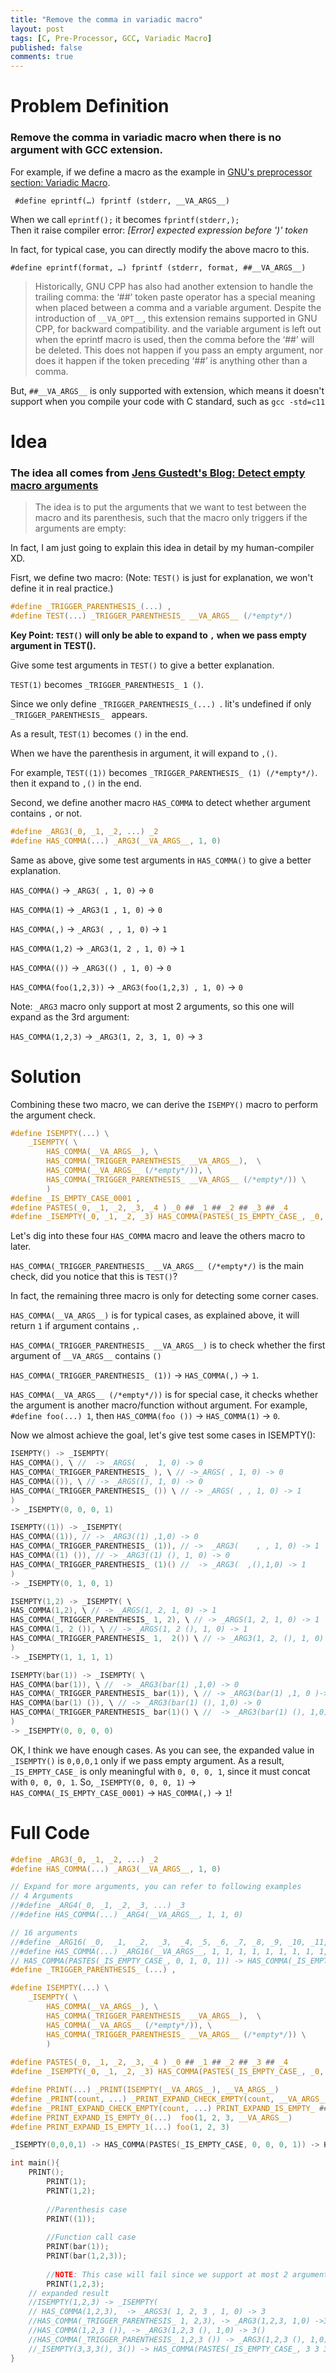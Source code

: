 ```yaml
---
title: "Remove the comma in variadic macro"
layout: post
tags: [C, Pre-Processor, GCC, Variadic Macro]
published: false
comments: true
---
```


# Problem Definition
### Remove the comma in variadic macro when there is no argument with GCC extension.

For example, if we define a macro as the example in [GNU's preprocessor section: Variadic Macro](https://gcc.gnu.org/onlinedocs/cpp/Variadic-Macros.html).

` #define eprintf(…) fprintf (stderr, __VA_ARGS__)`

When we call `eprintf();` it becomes `fprintf(stderr,);`  
Then  it raise compiler error: *[Error] expected expression before ')' token*

In fact, for typical case, you can directly modify the above macro to this.

`#define eprintf(format, …) fprintf (stderr, format, ##__VA_ARGS__)`

> Historically, GNU CPP has also had another extension to handle the trailing comma: the ‘##’ token paste operator has a special meaning when placed between a comma and a variable argument. Despite the introduction of `__VA_OPT__`, this extension remains supported in GNU CPP, for backward compatibility. and the variable argument is left out when the eprintf macro is used, then the comma before the ‘##’ will be deleted. This does not happen if you pass an empty argument, nor does it happen if the token preceding ‘##’ is anything other than a comma.

But, `##__VA_ARGS__` is only supported with extension, which means it doesn't support when you compile your code with C standard, such as `gcc -std=c11`
# Idea
### The idea all comes from [Jens Gustedt's Blog: Detect empty macro arguments](https://gustedt.wordpress.com/2010/06/08/detect-empty-macro-arguments/?fbclid=IwAR1Qv1NSGoLEorClLebfno-j5EbNvUTti2s49TRIEaelxobZH7-GkQjK5ww)

> The idea is to put the arguments that we want to test between the macro and its parenthesis, such that the macro only triggers if the arguments are empty:

In fact, I am just going to explain this idea in detail by my human-compiler XD.

Fisrt, we define two macro: (Note: `TEST()` is just for explanation, we won't define it in real practice.)

```c
#define _TRIGGER_PARENTHESIS_(...) ,
#define TEST(...) _TRIGGER_PARENTHESIS_ __VA_ARGS__ (/*empty*/)
```

**Key Point: `TEST()` will only be able to expand to `,` when we pass empty argument in TEST().**

Give some test arguments in `TEST()` to give a better explanation.

`TEST(1)` becomes `_TRIGGER_PARENTHESIS_ 1 ()`.

Since we only define `_TRIGGER_PARENTHESIS_(...) `.
Iit's undefined if only `_TRIGGER_PARENTHESIS_ ` appears.

As a result, `TEST(1)` becomes `()` in the end.

When we have the parenthesis in argument, it will expand to `,()`. 

For example, `TEST((1))` becomes `_TRIGGER_PARENTHESIS_ (1) (/*empty*/)`. then it expand to `,()` in the end.

Second, we define another macro `HAS_COMMA` to detect whether argument contains `,` or not.

```c
#define _ARG3(_0, _1, _2, ...) _2
#define HAS_COMMA(...) _ARG3(__VA_ARGS__, 1, 0)
```

Same as above, give some test arguments in `HAS_COMMA()` to give a better explanation.

`HAS_COMMA()` -> `_ARG3( , 1, 0)` -> `0`

`HAS_COMMA(1)` -> `_ARG3(1 , 1, 0)` -> `0`

`HAS_COMMA(,)` -> `_ARG3( , , 1, 0)` -> `1`

`HAS_COMMA(1,2)` -> `_ARG3(1, 2 , 1, 0)` -> `1`

`HAS_COMMA(())` -> `_ARG3(() , 1, 0)` -> `0`

`HAS_COMMA(foo(1,2,3))` -> `_ARG3(foo(1,2,3) , 1, 0)` -> `0`

Note: `_ARG3` macro only support at most 2 arguments, so this one will expand as the 3rd argument:

`HAS_COMMA(1,2,3)` -> `_ARG3(1, 2, 3, 1, 0)` -> `3`
# Solution
Combining these two macro, we can derive the `ISEMPY()` macro to perform the argument check.

```c
#define ISEMPTY(...) \
    _ISEMPTY( \
        HAS_COMMA(__VA_ARGS__), \
        HAS_COMMA(_TRIGGER_PARENTHESIS_ __VA_ARGS__),  \
        HAS_COMMA(__VA_ARGS__ (/*empty*/)), \
        HAS_COMMA(_TRIGGER_PARENTHESIS_ __VA_ARGS__ (/*empty*/)) \
        )
#define _IS_EMPTY_CASE_0001 ,
#define PASTES(_0, _1, _2, _3, _4 ) _0 ## _1 ## _2 ## _3 ## _4
#define _ISEMPTY(_0, _1, _2, _3) HAS_COMMA(PASTES(_IS_EMPTY_CASE_, _0, _1, _2, _3))
```

Let's dig into these four `HAS_COMMA` macro and leave the others macro to later.

`HAS_COMMA(_TRIGGER_PARENTHESIS_ __VA_ARGS__ (/*empty*/)` is the main check, did you notice that this is `TEST()`?

In fact, the remaining three macro is only for detecting some corner cases.

`HAS_COMMA(__VA_ARGS__)` is for typical cases, as explained above, it will return `1` if argument contains `,`.

`HAS_COMMA(_TRIGGER_PARENTHESIS_ __VA_ARGS__)` is to check whether the first argument of `__VA_ARGS__` contains `()`

`HAS_COMMA(_TRIGGER_PARENTHESIS_ (1))` -> `HAS_COMMA(,)` -> `1`.

`HAS_COMMA(__VA_ARGS__ (/*empty*/))` is for special case, it checks whether the argument is another macro/function without argument.
For example, `#define foo(...) 1`, then `HAS_COMMA(foo ())` -> `HAS_COMMA(1)` -> `0`.

Now we almost achieve the goal, let's give test some cases in ISEMPTY():

```c
ISEMPTY() -> _ISEMPTY(
HAS_COMMA(), \ //  -> _ARGS(  ,  1, 0) -> 0
HAS_COMMA(_TRIGGER_PARENTHESIS_ ), \ // ->_ARGS( , 1, 0) -> 0
HAS_COMMA(()), \ // -> _ARGS((), 1, 0) -> 0
HAS_COMMA(_TRIGGER_PARENTHESIS_ ()) \ // -> _ARGS( , , 1, 0) -> 1
)
-> _ISEMPTY(0, 0, 0, 1)
```

```c
ISEMPTY((1)) -> _ISEMPTY(
HAS_COMMA((1)), // -> _ARG3((1) ,1,0) -> 0
HAS_COMMA(_TRIGGER_PARENTHESIS_ (1)), // ->  _ARG3(    , , 1, 0) -> 1
HAS_COMMA((1) ()), // -> _ARG3((1) (), 1, 0) -> 0
HAS_COMMA(_TRIGGER_PARENTHESIS_ (1)() //  -> _ARG3(  ,(),1,0) -> 1
)
-> _ISEMPTY(0, 1, 0, 1)
```

```c
ISEMPTY(1,2) -> _ISEMPTY( \
HAS_COMMA(1,2), \ // -> _ARGS(1, 2, 1, 0) -> 1
HAS_COMMA(_TRIGGER_PARENTHESIS_ 1, 2), \ // -> _ARGS(1, 2, 1, 0) -> 1
HAS_COMMA(1, 2 ()), \ // -> _ARGS(1, 2 (), 1, 0) -> 1
HAS_COMMA(_TRIGGER_PARENTHESIS_ 1,  2()) \ // -> _ARG3(1, 2, (), 1, 0) -> 1
)
-> _ISEMPTY(1, 1, 1, 1)
```

```c
ISEMPTY(bar(1)) -> _ISEMPTY( \
HAS_COMMA(bar(1)), \ //  -> _ARG3(bar(1) ,1,0) -> 0
HAS_COMMA(_TRIGGER_PARENTHESIS_ bar(1)), \ // -> _ARG3(bar(1) ,1, 0 )-> 0
HAS_COMMA(bar(1) ()), \ // -> _ARG3(bar(1) (), 1,0) -> 0
HAS_COMMA(_TRIGGER_PARENTHESIS_ bar(1)() \ //  -> _ARG3(bar(1) (), 1,0) -> 0
)
-> _ISEMPTY(0, 0, 0, 0)
```

OK, I think we have enough cases. As you can see, the expanded value in `_ISEMPTY()` is `0,0,0,1` only if we pass empty argument.
As a result, `_IS_EMPTY_CASE_` is only meaningful with `0, 0, 0, 1`, since it must concat with `0, 0, 0, 1`.
So, `_ISEMPTY(0, 0, 0, 1)` -> `HAS_COMMA(_IS_EMPTY_CASE_0001)` -> `HAS_COMMA(,)` -> `1`!


# Full Code
```c
#define _ARG3(_0, _1, _2, ...) _2
#define HAS_COMMA(...) _ARG3(__VA_ARGS__, 1, 0)

// Expand for more arguments, you can refer to following examples
// 4 Arguments
//#define _ARG4(_0, _1, _2, _3, ...) _3
//#define HAS_COMMA(...) _ARG4(__VA_ARGS__, 1, 1, 0)

// 16 arguments
//#define _ARG16( _0,  _1,  _2,  _3,  _4, _5, _6, _7, _8, _9, _10, _11, _12, _13, _14, _15, ...) _15
//#define HAS_COMMA(...) _ARG16(__VA_ARGS__, 1, 1, 1, 1, 1, 1, 1, 1, 1, 1, 1, 1, 1, 1, 0)
// HAS_COMMA(PASTES(_IS_EMPTY_CASE_, 0, 1, 0, 1)) -> HAS_COMMA(_IS_EMPTY_CASE_0101) -> HAS_COMMA() -> 0
#define _TRIGGER_PARENTHESIS_ (...) ,

#define ISEMPTY(...) \
    _ISEMPTY( \
        HAS_COMMA(__VA_ARGS__), \
        HAS_COMMA(_TRIGGER_PARENTHESIS_ __VA_ARGS__),  \
        HAS_COMMA(__VA_ARGS__ (/*empty*/)), \
        HAS_COMMA(_TRIGGER_PARENTHESIS_ __VA_ARGS__ (/*empty*/)) \
        ) 
												
#define PASTES(_0, _1, _2, _3, _4 ) _0 ## _1 ## _2 ## _3 ## _4
#define _ISEMPTY(_0, _1, _2, _3) HAS_COMMA(PASTES(_IS_EMPTY_CASE_, _0, _1, _2, _3))

#define PRINT(...) _PRINT(ISEMPTY(__VA_ARGS__), __VA_ARGS__)
#define _PRINT(count, ...) _PRINT_EXPAND_CHECK_EMPTY(count, __VA_ARGS__)
#define _PRINT_EXPAND_CHECK_EMPTY(count, ...) PRINT_EXPAND_IS_EMPTY_ ##count (__VA_ARGS__)
#define PRINT_EXPAND_IS_EMPTY_0(...)  foo(1, 2, 3, __VA_ARGS__)
#define PRINT_EXPAND_IS_EMPTY_1(...) foo(1, 2, 3)

_ISEMPTY(0,0,0,1) -> HAS_COMMA(PASTES(_IS_EMPTY_CASE, 0, 0, 0, 1)) -> HAS_COMMA(_IS_EMPTY_CASE_0001) -> HAS_COMMA(,) -> 1

int main(){
    PRINT();
		PRINT(1);
		PRINT(1,2);
		
		//Parenthesis case
		PRINT((1));
		
		//Function call case
		PRINT(bar(1));
		PRINT(bar(1,2,3));
		
		//NOTE: This case will fail since we support at most 2 arguments in _ARG3
		PRINT(1,2,3);
    // expanded result
    //ISEMPTY(1,2,3) -> _ISEMPTY(
    // HAS_COMMA(1,2,3),  -> _ARGS3( 1, 2, 3 , 1, 0) -> 3
    //HAS_COMMA(_TRIGGER_PARENTHESIS_ 1, 2,3), -> _ARG3(1,2,3, 1,0) ->3 
    //HAS_COMMA(1,2,3 ()), -> _ARG3(1,2,3 (), 1,0) -> 3()
    //HAS_COMMA(_TRIGGER_PARENTHESIS_ 1,2,3 ()) -> _ARG3(1,2,3 (), 1,0) -> 3()
    //_ISEMPTY(3,3,3(), 3()) -> HAS_COMMA(PASTES(_IS_EMPTY_CASE_, 3 3 3(), 3()))  -> HAS_COMMA(_IS_EMPTY_CASE_333()3()) -> build fail!!
}
```
